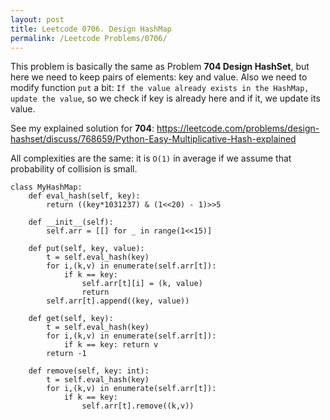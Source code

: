 ```yaml
---
layout: post
title: Leetcode 0706. Design HashMap
permalink: /Leetcode Problems/0706/
---
```


This problem is basically the same as Problem **704 Design HashSet**, but here we need to keep pairs of elements: key and value. Also we need to modify function `put` a bit: `If the value already exists in the HashMap, update the value`, so we check if key is already here and if it, we update its value.

See my explained solution for **704**: https://leetcode.com/problems/design-hashset/discuss/768659/Python-Easy-Multiplicative-Hash-explained

 All complexities are the same: it is `O(1)` in average if we assume that probability of collision is small.

```
class MyHashMap:
    def eval_hash(self, key):
        return ((key*1031237) & (1<<20) - 1)>>5

    def __init__(self):
        self.arr = [[] for _ in range(1<<15)]
        
    def put(self, key, value):
        t = self.eval_hash(key)
        for i,(k,v) in enumerate(self.arr[t]):
            if k == key:
                self.arr[t][i] = (k, value)
                return
        self.arr[t].append((key, value))

    def get(self, key):
        t = self.eval_hash(key)
        for i,(k,v) in enumerate(self.arr[t]):
            if k == key: return v
        return -1

    def remove(self, key: int):
        t = self.eval_hash(key)
        for i,(k,v) in enumerate(self.arr[t]):
            if k == key:
                self.arr[t].remove((k,v))
```